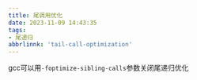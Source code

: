 ```yaml
---
title: 尾调用优化
date: 2023-11-09 14:43:35
tags:
- 尾递归
abbrlinnk: 'tail-call-optimization'
---
```


gcc可以用`-foptimize-sibling-calls`参数关闭尾递归优化